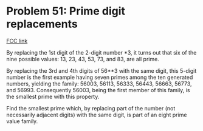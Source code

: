 # Problem 51: Prime digit replacements

[FCC link](https://www.freecodecamp.org/learn/coding-interview-prep/project-euler/problem-51-prime-digit-replacements)

By replacing the 1st digit of the 2-digit number \*3, it turns out that six of
the nine possible values: 13, 23, 43, 53, 73, and 83, are all prime.

By replacing the 3rd and 4th digits of 56\*\*3 with the same digit, this 5-digit
number is the first example having seven primes among the ten generated numbers,
yielding the family: 56003, 56113, 56333, 56443, 56663, 56773, and 56993.
Consequently 56003, being the first member of this family, is the smallest prime
with this property.

Find the smallest prime which, by replacing part of the number (not necessarily
adjacent digits) with the same digit, is part of an eight prime value family.
